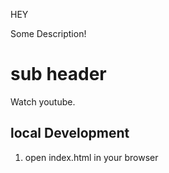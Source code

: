 HEY

Some Description!

# sub header

Watch youtube.

## local Development

1. open index.html in your browser
